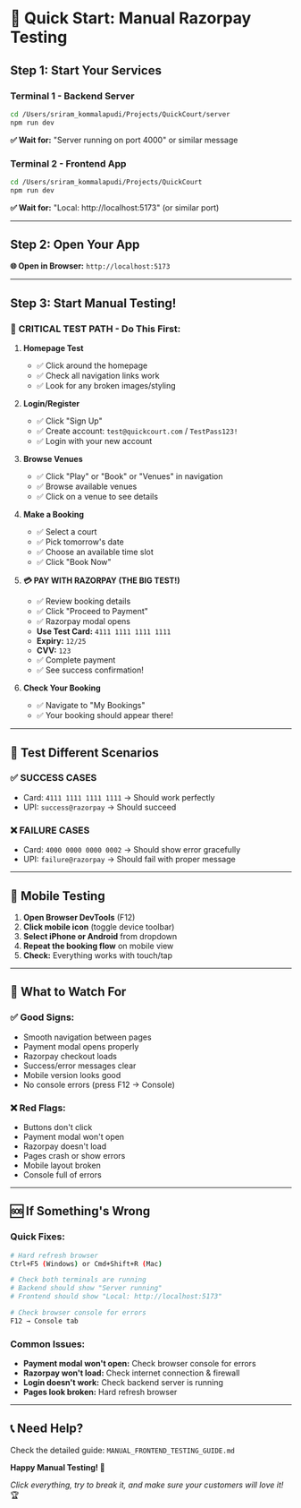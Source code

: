 # 🚀 Quick Start: Manual Razorpay Testing

## Step 1: Start Your Services

### Terminal 1 - Backend Server
```bash
cd /Users/sriram_kommalapudi/Projects/QuickCourt/server
npm run dev
```
**✅ Wait for:** "Server running on port 4000" or similar message

### Terminal 2 - Frontend App  
```bash
cd /Users/sriram_kommalapudi/Projects/QuickCourt
npm run dev
```
**✅ Wait for:** "Local: http://localhost:5173" (or similar port)

---

## Step 2: Open Your App

**🌐 Open in Browser:** `http://localhost:5173`

---

## Step 3: Start Manual Testing!

### 🎯 **CRITICAL TEST PATH - Do This First:**

1. **Homepage Test**
   - ✅ Click around the homepage
   - ✅ Check all navigation links work
   - ✅ Look for any broken images/styling

2. **Login/Register**
   - ✅ Click "Sign Up" 
   - ✅ Create account: `test@quickcourt.com` / `TestPass123!`
   - ✅ Login with your new account

3. **Browse Venues**
   - ✅ Click "Play" or "Book" or "Venues" in navigation
   - ✅ Browse available venues
   - ✅ Click on a venue to see details

4. **Make a Booking** 
   - ✅ Select a court
   - ✅ Pick tomorrow's date
   - ✅ Choose an available time slot
   - ✅ Click "Book Now"

5. **💳 PAY WITH RAZORPAY (THE BIG TEST!)**
   - ✅ Review booking details
   - ✅ Click "Proceed to Payment"
   - ✅ Razorpay modal opens
   - **Use Test Card:** `4111 1111 1111 1111`
   - **Expiry:** `12/25` 
   - **CVV:** `123`
   - ✅ Complete payment
   - ✅ See success confirmation!

6. **Check Your Booking**
   - ✅ Navigate to "My Bookings"
   - ✅ Your booking should appear there!

---

## 🧪 Test Different Scenarios

### ✅ **SUCCESS CASES**
- Card: `4111 1111 1111 1111` → Should work perfectly
- UPI: `success@razorpay` → Should succeed  

### ❌ **FAILURE CASES**  
- Card: `4000 0000 0000 0002` → Should show error gracefully
- UPI: `failure@razorpay` → Should fail with proper message

---

## 📱 Mobile Testing

1. **Open Browser DevTools** (F12)
2. **Click mobile icon** (toggle device toolbar)  
3. **Select iPhone or Android** from dropdown
4. **Repeat the booking flow** on mobile view
5. **Check:** Everything works with touch/tap

---

## 🚨 What to Watch For

### ✅ **Good Signs:**
- Smooth navigation between pages
- Payment modal opens properly
- Razorpay checkout loads
- Success/error messages clear
- Mobile version looks good
- No console errors (press F12 → Console)

### ❌ **Red Flags:**
- Buttons don't click
- Payment modal won't open  
- Razorpay doesn't load
- Pages crash or show errors
- Mobile layout broken
- Console full of errors

---

## 🆘 **If Something's Wrong**

### Quick Fixes:
```bash
# Hard refresh browser
Ctrl+F5 (Windows) or Cmd+Shift+R (Mac)

# Check both terminals are running
# Backend should show "Server running"
# Frontend should show "Local: http://localhost:5173"

# Check browser console for errors
F12 → Console tab
```

### Common Issues:
- **Payment modal won't open:** Check browser console for errors
- **Razorpay won't load:** Check internet connection & firewall
- **Login doesn't work:** Check backend server is running
- **Pages look broken:** Hard refresh browser

---

## 📞 **Need Help?**

Check the detailed guide: `MANUAL_FRONTEND_TESTING_GUIDE.md`

**Happy Manual Testing! 🎉**

*Click everything, try to break it, and make sure your customers will love it!* 🏆
